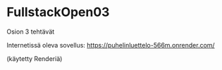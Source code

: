 # FullstackOpen03
Osion 3 tehtävät

Internetissä oleva sovellus: 
https://puhelinluettelo-566m.onrender.com/

(käytetty Renderiä) 

